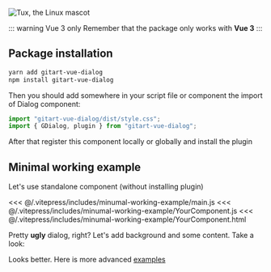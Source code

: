 

![Tux, the Linux mascot](/gitart-dialog-logo.svg)

::: warning Vue 3 only
Remember that the package only works with **Vue 3**
:::

## Package installation

```bash
yarn add gitart-vue-dialog
npm install gitart-vue-dialog
```

Then you should add somewhere in your script file or component the import of Dialog component:

```js
import "gitart-vue-dialog/dist/style.css";
import { GDialog, plugin } from "gitart-vue-dialog";
```

After that register this component locally or globally and install the plugin

## Minimal working example

Let's use standalone component (without installing plugin)

<<< @/.vitepress/includes/minumal-working-example/main.js
<<< @/.vitepress/includes/minumal-working-example/YourComponent.js
<<< @/.vitepress/includes/minumal-working-example/YourComponent.html

<Example file="Introduction/GettingStartedExample" />

Pretty **ugly** dialog, right? Let's add background and some content. Take a look:

<Example file="Introduction/GettingStartedExampleStyled" />

Looks better. Here is more advanced [examples](https://michaelgitart.github.io/gitart-vue-dialog)
